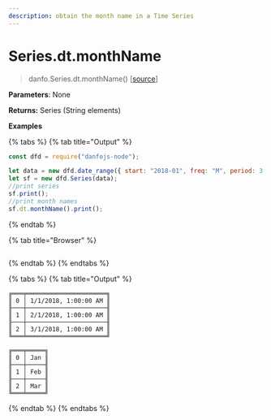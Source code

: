 ```yaml
---
description: obtain the month name in a Time Series
---
```


# Series.dt.monthName

> danfo.Series.dt.monthName() \[[source](https://github.com/javascriptdata/danfojs/blob/master/src/danfojs-base/core/datetime.ts#L127)]

**Parameters**: None

**Returns:** Series (String elements)

**Examples**

{% tabs %}
{% tab title="Output" %}

```javascript
const dfd = require("danfojs-node");

let data = new dfd.date_range({ start: "2018-01", freq: "M", period: 3 });
let sf = new dfd.Series(data);
//print series
sf.print();
//print month names
sf.dt.monthName().print();
```

{% endtab %}

{% tab title="Browser" %}

```

```

{% endtab %}
{% endtabs %}

{% tabs %}
{% tab title="Output" %}

```
╔═══╤══════════════════════╗
║ 0 │ 1/1/2018, 1:00:00 AM ║
╟───┼──────────────────────╢
║ 1 │ 2/1/2018, 1:00:00 AM ║
╟───┼──────────────────────╢
║ 2 │ 3/1/2018, 1:00:00 AM ║
╚═══╧══════════════════════╝

╔═══╤═════╗
║ 0 │ Jan ║
╟───┼─────╢
║ 1 │ Feb ║
╟───┼─────╢
║ 2 │ Mar ║
╚═══╧═════╝
```

{% endtab %}
{% endtabs %}
